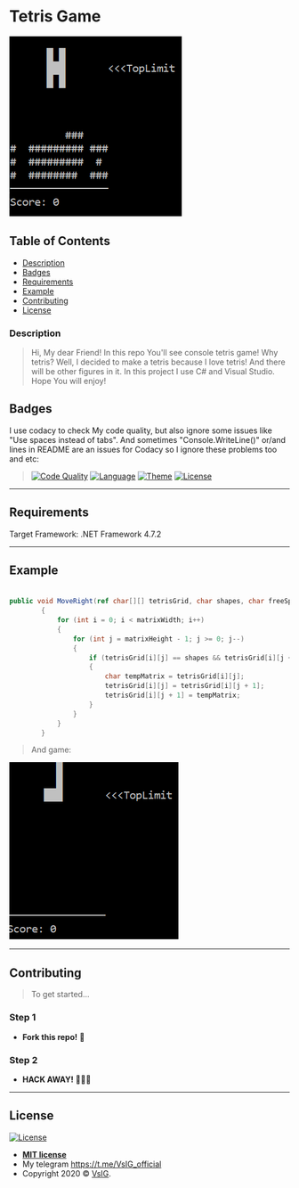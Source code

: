 # Tetris Game

<a href="https://github.com/VsIG-official/ConsoleGameCSharp/blob/Another-One/Images/1.png"><img src="https://github.com/VsIG-official/ConsoleGameCSharp/blob/Another-One/Images/1.png" title="VsIG" alt="VsIG"></a>

## Table of Contents

- [Description](#description)
- [Badges](#badges)
- [Requirements](#requirements)
- [Example](#example)
- [Contributing](#contributing)
- [License](#license)

### Description

> Hi, My dear Friend! In this repo You'll see console tetris game!
> Why tetris? Well, I decided to make a tetris because I love tetris!
> And there will be other figures in it.
> In this project I use C# and Visual Studio.
> Hope You will enjoy!

## Badges

I use codacy to check My code quality, but also ignore some issues like "Use spaces instead of tabs". And sometimes "Console.WriteLine()" or/and lines in README are an issues for Codacy so I ignore these problems too and etc:

> [![Code Quality](https://img.shields.io/badge/Code%20quality-A-green)](https://app.codacy.com/manual/VsIG-official/ConsoleGameCSharp/dashboard)
> [![Language](https://img.shields.io/badge/Language-C%23-blueviolet)](https://en.wikipedia.org/wiki/C_Sharp_(programming_language))
> [![Theme](https://img.shields.io/badge/Game-Tetris-red)](https://en.wikipedia.org/wiki/Tetris)
> [![License](http://img.shields.io/:license-mit-blue.svg?style=flat-square)](http://badges.mit-license.org)

---

## Requirements

Target Framework:
.NET Framework 4.7.2

---

## Example

```C#

public void MoveRight(ref char[][] tetrisGrid, char shapes, char freeSpace)
		{
			for (int i = 0; i < matrixWidth; i++)
			{
				for (int j = matrixHeight - 1; j >= 0; j--)
				{
					if (tetrisGrid[i][j] == shapes && tetrisGrid[i][j + 1] == freeSpace)
					{
						char tempMatrix = tetrisGrid[i][j];
						tetrisGrid[i][j] = tetrisGrid[i][j + 1];
						tetrisGrid[i][j + 1] = tempMatrix;
					}
				}
			}
		}
```

> And game:

<a href="https://github.com/VsIG-official/ConsoleGameCSharp/blob/Another-One/Images/2.gif"><img src="https://github.com/VsIG-official/ConsoleGameCSharp/blob/Another-One/Images/2.gif" title="VsIG" alt="VsIG"></a>

---

## Contributing

> To get started...

### Step 1

- **Fork this repo!** 🍴

### Step 2

- **HACK AWAY!** 🔨🔨🔨

---

## License

[![License](http://img.shields.io/:license-mit-blue.svg?style=flat-square)](http://badges.mit-license.org)

- **[MIT license](http://opensource.org/licenses/mit-license.php)**
- My telegram https://t.me/VsIG_official
- Copyright 2020 © <a href="https://github.com/VsIG-official" target="_blank">VsIG</a>.